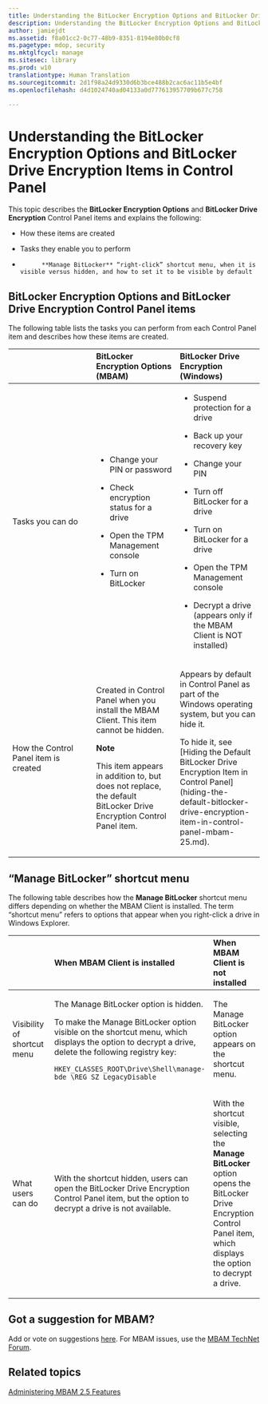 ```yaml
---
title: Understanding the BitLocker Encryption Options and BitLocker Drive Encryption Items in Control Panel
description: Understanding the BitLocker Encryption Options and BitLocker Drive Encryption Items in Control Panel
author: jamiejdt
ms.assetid: f8a01cc2-0c77-48b9-8351-8194e80b0cf8
ms.pagetype: mdop, security
ms.mktglfcycl: manage
ms.sitesec: library
ms.prod: w10
translationtype: Human Translation
ms.sourcegitcommit: 2d1f98a24d9330d6b3bce488b2cac6ac11b5e4bf
ms.openlocfilehash: d4d1024740ad04133a0d777613957709b677c758

---
```



# Understanding the BitLocker Encryption Options and BitLocker Drive Encryption Items in Control Panel


This topic describes the **BitLocker Encryption Options** and **BitLocker Drive Encryption** Control Panel items and explains the following:

-   How these items are created

-   Tasks they enable you to perform

-   
            **Manage BitLocker** “right-click” shortcut menu, when it is visible versus hidden, and how to set it to be visible by default

## BitLocker Encryption Options and BitLocker Drive Encryption Control Panel items


The following table lists the tasks you can perform from each Control Panel item and describes how these items are created.

<table>
<colgroup>
<col width="33%" />
<col width="33%" />
<col width="33%" />
</colgroup>
<thead>
<tr class="header">
<th align="left"></th>
<th align="left">BitLocker Encryption Options (MBAM)</th>
<th align="left">BitLocker Drive Encryption (Windows)</th>
</tr>
</thead>
<tbody>
<tr class="odd">
<td align="left"><p>Tasks you can do</p></td>
<td align="left"><ul>
<li><p>Change your PIN or password</p></li>
<li><p>Check encryption status for a drive</p></li>
<li><p>Open the TPM Management console</p></li>
<li><p>Turn on BitLocker</p></li>
</ul></td>
<td align="left"><ul>
<li><p>Suspend protection for a drive</p></li>
<li><p>Back up your recovery key</p></li>
<li><p>Change your PIN</p></li>
<li><p>Turn off BitLocker for a drive</p></li>
<li><p>Turn on BitLocker for a drive</p></li>
<li><p>Open the TPM Management console</p></li>
<li><p>Decrypt a drive (appears only if the MBAM Client is NOT installed)</p></li>
</ul></td>
</tr>
<tr class="even">
<td align="left"><p>How the Control Panel item is created</p></td>
<td align="left"><p>Created in Control Panel when you install the MBAM Client. This item cannot be hidden.</p>
<div class="alert">
<strong>Note</strong>  
<p>This item appears in addition to, but does not replace, the default BitLocker Drive Encryption Control Panel item.</p>
</div>
<div>
 
</div></td>
<td align="left"><p>Appears by default in Control Panel as part of the Windows operating system, but you can hide it.</p>
<p>To hide it, see [Hiding the Default BitLocker Drive Encryption Item in Control Panel](hiding-the-default-bitlocker-drive-encryption-item-in-control-panel-mbam-25.md).</p></td>
</tr>
</tbody>
</table>

 

## <a href="" id="-manage-bitlocker--shortcut-menu"></a>“Manage BitLocker” shortcut menu


The following table describes how the **Manage BitLocker** shortcut menu differs depending on whether the MBAM Client is installed. The term “shortcut menu” refers to options that appear when you right-click a drive in Windows Explorer.

<table>
<colgroup>
<col width="33%" />
<col width="33%" />
<col width="33%" />
</colgroup>
<thead>
<tr class="header">
<th align="left"></th>
<th align="left">When MBAM Client is installed</th>
<th align="left">When MBAM Client is not installed</th>
</tr>
</thead>
<tbody>
<tr class="odd">
<td align="left"><p>Visibility of shortcut menu</p></td>
<td align="left"><p>The Manage BitLocker option is hidden.</p>
<p>To make the Manage BitLocker option visible on the shortcut menu, which displays the option to decrypt a drive, delete the following registry key:</p>
<pre class="syntax" space="preserve"><code>HKEY_CLASSES_ROOT\Drive\Shell\manage-bde \REG_SZ LegacyDisable</code></pre></td>
<td align="left"><p>The Manage BitLocker option appears on the shortcut menu.</p></td>
</tr>
<tr class="even">
<td align="left"><p>What users can do</p></td>
<td align="left"><p>With the shortcut hidden, users can open the BitLocker Drive Encryption Control Panel item, but the option to decrypt a drive is not available.</p></td>
<td align="left"><p>With the shortcut visible, selecting the <strong>Manage BitLocker</strong> option opens the BitLocker Drive Encryption Control Panel item, which displays the option to decrypt a drive.</p></td>
</tr>
</tbody>
</table>

 

## Got a suggestion for MBAM?


Add or vote on suggestions [here](http://mbam.uservoice.com/forums/268571-microsoft-bitlocker-administration-and-monitoring). For MBAM issues, use the [MBAM TechNet Forum](https://social.technet.microsoft.com/Forums/home?forum=mdopmbam).

## Related topics


[Administering MBAM 2.5 Features](administering-mbam-25-features.md)

 

 








<!--HONumber=Jun16_HO4-->


